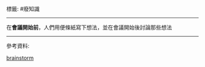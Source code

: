 標籤: #廢知識 

---

在**會議開始前**，人們用便條紙寫下想法，並在會議開始後討論那些想法

---

參考資料:

[brainstorm](https://zapier.com/blog/brainstorming/)